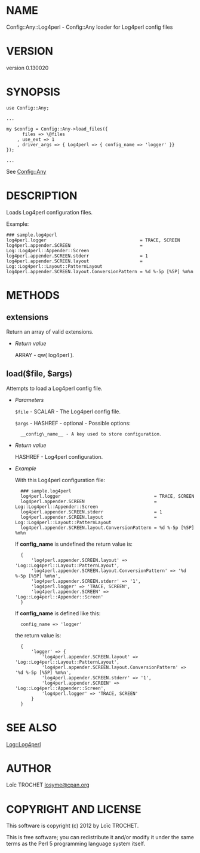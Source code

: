 # NAME

Config::Any::Log4perl - Config::Any loader for Log4perl config files

# VERSION

version 0.130020

# SYNOPSIS

    use Config::Any;

    ...

    my $config = Config::Any->load_files({
          files => \@files
        , use_ext => 1
        , driver_args => { Log4perl => { config_name => 'logger' }}
    });

    ...

See [Config::Any](http://search.cpan.org/perldoc?Config::Any)

# DESCRIPTION

Loads Log4perl configuration files.

Example:

    ### sample.log4perl
    log4perl.logger                                   = TRACE, SCREEN
    log4perl.appender.SCREEN                          = Log::Log4perl::Appender::Screen
    log4perl.appender.SCREEN.stderr                   = 1
    log4perl.appender.SCREEN.layout                   = Log::Log4perl::Layout::PatternLayout
    log4perl.appender.SCREEN.layout.ConversionPattern = %d %-5p [%5P] %m%n

# METHODS

## extensions

Return an array of valid extensions.

- _Return value_

    ARRAY - qw( log4perl ).

## load($file, $args)

Attempts to load a Log4perl config file.

- _Parameters_

    `$file` - SCALAR - The Log4perl config file.

    `$args` - HASHREF - optional - Possible options:

        __config\_name__ - A key used to store configuration.

- _Return value_

    HASHREF - Log4perl configuration.

- _Example_

    With this Log4perl configuration file:

        ### sample.log4perl
        log4perl.logger                                   = TRACE, SCREEN
        log4perl.appender.SCREEN                          = Log::Log4perl::Appender::Screen
        log4perl.appender.SCREEN.stderr                   = 1
        log4perl.appender.SCREEN.layout                   = Log::Log4perl::Layout::PatternLayout
        log4perl.appender.SCREEN.layout.ConversionPattern = %d %-5p [%5P] %m%n

    If __config\_name__ is undefined the return value is:

        {
            'log4perl.appender.SCREEN.layout' => 'Log::Log4perl::Layout::PatternLayout',
            'log4perl.appender.SCREEN.layout.ConversionPattern' => '%d %-5p [%5P] %m%n',
            'log4perl.appender.SCREEN.stderr' => '1',
            'log4perl.logger' => 'TRACE, SCREEN',
            'log4perl.appender.SCREEN' => 'Log::Log4perl::Appender::Screen'
        }

    If __config\_name__ is defined like this:

        config_name => 'logger'

    the return value is:

        {
            'logger' => {
                'log4perl.appender.SCREEN.layout' => 'Log::Log4perl::Layout::PatternLayout',
                'log4perl.appender.SCREEN.layout.ConversionPattern' => '%d %-5p [%5P] %m%n',
                'log4perl.appender.SCREEN.stderr' => '1',
                'log4perl.appender.SCREEN' => 'Log::Log4perl::Appender::Screen',
                'log4perl.logger' => 'TRACE, SCREEN'
            }
        }

# SEE ALSO

[Log::Log4perl](http://search.cpan.org/perldoc?Log::Log4perl)

# AUTHOR

Loïc TROCHET <losyme@cpan.org>

# COPYRIGHT AND LICENSE

This software is copyright (c) 2012 by Loïc TROCHET.

This is free software; you can redistribute it and/or modify it under
the same terms as the Perl 5 programming language system itself.
